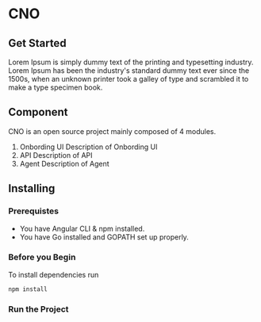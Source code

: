 # CNO
## Get Started
Lorem Ipsum is simply dummy text of the printing and typesetting industry. Lorem Ipsum has been the industry's standard dummy text ever since the 1500s, when an unknown printer took a galley of type and scrambled it to make a type specimen book.
## Component
CNO is an open source project mainly composed of 4 modules.
1. Onbording UI
Description of Onbording UI
2. API 
Description of API
3. Agent
Description of Agent
## Installing
### Prerequistes
* You have Angular CLI & npm installed.  
* You have Go installed and GOPATH set up properly.  
### Before you Begin
To install dependencies run   
``` 
npm install
```
### Run the Project  


